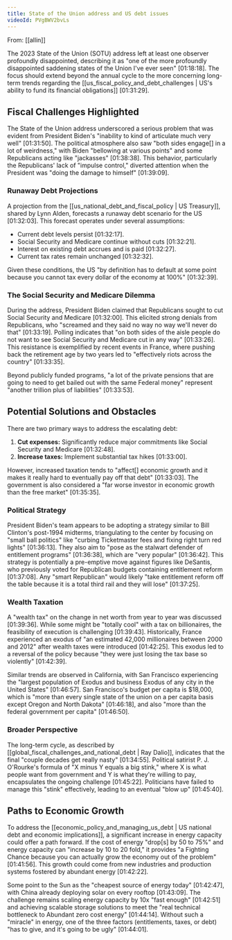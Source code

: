 ```yaml
---
title: State of the Union address and US debt issues
videoId: PVgBWV2bvLs
---
```


From: [[allin]] <br/> 

The 2023 State of the Union (SOTU) address left at least one observer profoundly disappointed, describing it as "one of the more profoundly disappointed saddening states of the Union I've ever seen" <a class="yt-timestamp" data-t="01:18:18">[01:18:18]</a>. The focus should extend beyond the annual cycle to the more concerning long-term trends regarding the [[us_fiscal_policy_and_debt_challenges | US's ability to fund its financial obligations]] <a class="yt-timestamp" data-t="01:31:29">[01:31:29]</a>.

## Fiscal Challenges Highlighted

The State of the Union address underscored a serious problem that was evident from President Biden's "inability to kind of articulate much very well" <a class="yt-timestamp" data-t="01:31:50">[01:31:50]</a>. The political atmosphere also saw "both sides engage[] in a lot of weirdness," with Biden "bellowing at various points" and some Republicans acting like "jackasses" <a class="yt-timestamp" data-t="01:38:38">[01:38:38]</a>. This behavior, particularly the Republicans' lack of "impulse control," diverted attention when the President was "doing the damage to himself" <a class="yt-timestamp" data-t="01:39:09">[01:39:09]</a>.

### Runaway Debt Projections
A projection from the [[us_national_debt_and_fiscal_policy | US Treasury]], shared by Lynn Alden, forecasts a runaway debt scenario for the US <a class="yt-timestamp" data-t="01:32:03">[01:32:03]</a>. This forecast operates under several assumptions:
*   Current debt levels persist <a class="yt-timestamp" data-t="01:32:17">[01:32:17]</a>.
*   Social Security and Medicare continue without cuts <a class="yt-timestamp" data-t="01:32:21">[01:32:21]</a>.
*   Interest on existing debt accrues and is paid <a class="yt-timestamp" data-t="01:32:27">[01:32:27]</a>.
*   Current tax rates remain unchanged <a class="yt-timestamp" data-t="01:32:32">[01:32:32]</a>.

Given these conditions, the US "by definition has to default at some point because you cannot tax every dollar of the economy at 100%" <a class="yt-timestamp" data-t="01:32:39">[01:32:39]</a>.

### The Social Security and Medicare Dilemma
During the address, President Biden claimed that Republicans sought to cut Social Security and Medicare <a class="yt-timestamp" data-t="01:32:00">[01:32:00]</a>. This elicited strong denials from Republicans, who "screamed and they said no way no way we'll never do that" <a class="yt-timestamp" data-t="01:33:19">[01:33:19]</a>. Polling indicates that "on both sides of the aisle people do not want to see Social Security and Medicare cut in any way" <a class="yt-timestamp" data-t="01:33:26">[01:33:26]</a>. This resistance is exemplified by recent events in France, where pushing back the retirement age by two years led to "effectively riots across the country" <a class="yt-timestamp" data-t="01:33:35">[01:33:35]</a>.

Beyond publicly funded programs, "a lot of the private pensions that are going to need to get bailed out with the same Federal money" represent "another trillion plus of liabilities" <a class="yt-timestamp" data-t="01:33:53">[01:33:53]</a>.

## Potential Solutions and Obstacles

There are two primary ways to address the escalating debt:
1.  **Cut expenses:** Significantly reduce major commitments like Social Security and Medicare <a class="yt-timestamp" data-t="01:32:48">[01:32:48]</a>.
2.  **Increase taxes:** Implement substantial tax hikes <a class="yt-timestamp" data-t="01:33:00">[01:33:00]</a>.

However, increased taxation tends to "affect[] economic growth and it makes it really hard to eventually pay off that debt" <a class="yt-timestamp" data-t="01:33:03">[01:33:03]</a>. The government is also considered a "far worse investor in economic growth than the free market" <a class="yt-timestamp" data-t="01:35:35">[01:35:35]</a>.

### Political Strategy
President Biden's team appears to be adopting a strategy similar to Bill Clinton's post-1994 midterms, triangulating to the center by focusing on "small ball politics" like "curbing Ticketmaster fees and fixing right turn red lights" <a class="yt-timestamp" data-t="01:36:13">[01:36:13]</a>. They also aim to "pose as the stalwart defender of entitlement programs" <a class="yt-timestamp" data-t="01:36:38">[01:36:38]</a>, which are "very popular" <a class="yt-timestamp" data-t="01:36:42">[01:36:42]</a>. This strategy is potentially a pre-emptive move against figures like DeSantis, who previously voted for Republican budgets containing entitlement reform <a class="yt-timestamp" data-t="01:37:08">[01:37:08]</a>. Any "smart Republican" would likely "take entitlement reform off the table because it is a total third rail and they will lose" <a class="yt-timestamp" data-t="01:37:25">[01:37:25]</a>.

### Wealth Taxation
A "wealth tax" on the change in net worth from year to year was discussed <a class="yt-timestamp" data-t="01:39:36">[01:39:36]</a>. While some might be "totally cool" with a tax on billionaires, the feasibility of execution is challenging <a class="yt-timestamp" data-t="01:39:43">[01:39:43]</a>. Historically, France experienced an exodus of "an estimated 42,000 millionaires between 2000 and 2012" after wealth taxes were introduced <a class="yt-timestamp" data-t="01:42:25">[01:42:25]</a>. This exodus led to a reversal of the policy because "they were just losing the tax base so violently" <a class="yt-timestamp" data-t="01:42:39">[01:42:39]</a>.

Similar trends are observed in California, with San Francisco experiencing the "largest population of Exodus and business Exodus of any city in the United States" <a class="yt-timestamp" data-t="01:46:57">[01:46:57]</a>. San Francisco's budget per capita is $18,000, which is "more than every single state of the union on a per capita basis except Oregon and North Dakota" <a class="yt-timestamp" data-t="01:46:18">[01:46:18]</a>, and also "more than the federal government per capita" <a class="yt-timestamp" data-t="01:46:50">[01:46:50]</a>.

### Broader Perspective
The long-term cycle, as described by [[global_fiscal_challenges_and_national_debt | Ray Dalio]], indicates that the final "couple decades get really nasty" <a class="yt-timestamp" data-t="01:34:55">[01:34:55]</a>. Political satirist P. J. O'Rourke's formula of "X minus Y equals a big stink," where X is what people want from government and Y is what they're willing to pay, encapsulates the ongoing challenge <a class="yt-timestamp" data-t="01:45:22">[01:45:22]</a>. Politicians have failed to manage this "stink" effectively, leading to an eventual "blow up" <a class="yt-timestamp" data-t="01:45:40">[01:45:40]</a>.

## Paths to Economic Growth

To address the [[economic_policy_and_managing_us_debt | US national debt and economic implications]], a significant increase in energy capacity could offer a path forward. If the cost of energy "drop[s] by 50 to 75%" and energy capacity can "increase by 10 to 20 fold," it provides "a Fighting Chance because you can actually grow the economy out of the problem" <a class="yt-timestamp" data-t="01:41:56">[01:41:56]</a>. This growth could come from new industries and production systems fostered by abundant energy <a class="yt-timestamp" data-t="01:42:22">[01:42:22]</a>.

Some point to the Sun as the "cheapest source of energy today" <a class="yt-timestamp" data-t="01:42:47">[01:42:47]</a>, with China already deploying solar on every rooftop <a class="yt-timestamp" data-t="01:43:09">[01:43:09]</a>. The challenge remains scaling energy capacity by 10x "fast enough" <a class="yt-timestamp" data-t="01:42:51">[01:42:51]</a> and achieving scalable storage solutions to meet the "real technical bottleneck to Abundant zero cost energy" <a class="yt-timestamp" data-t="01:44:14">[01:44:14]</a>. Without such a "miracle" in energy, one of the three factors (entitlements, taxes, or debt) "has to give, and it's going to be ugly" <a class="yt-timestamp" data-t="01:44:01">[01:44:01]</a>.